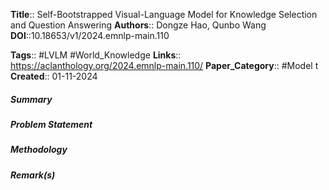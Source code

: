 **Title**:: Self-Bootstrapped Visual-Language Model for Knowledge Selection and Question Answering
**Authors**:: Dongze Hao, Qunbo Wang
**DOI**::10.18653/v1/2024.emnlp-main.110

**Tags**:: #LVLM #World_Knowledge 
**Links**:: https://aclanthology.org/2024.emnlp-main.110/
**Paper_Category**:: #Model t
**Created**:: 01-11-2024
##### Summary

##### Problem Statement

##### Methodology

##### Remark(s)

